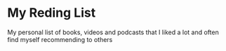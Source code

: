 # My Reding List
My personal list of books, videos and podcasts that I liked a lot and often find myself recommending to others

